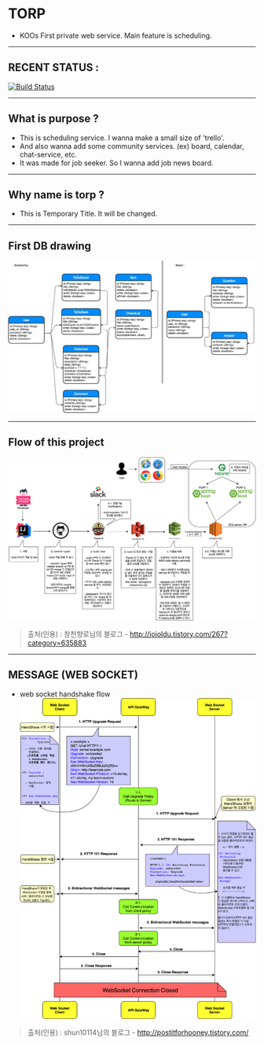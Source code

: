 # TORP
- KOOs First private web service. Main feature is scheduling.

---
## RECENT STATUS : 
[![Build Status](https://travis-ci.org/KOOSANGYOON/torp.svg?branch=master)](https://travis-ci.org/KOOSANGYOON/torp)

---
## What is purpose ?
- This is scheduling service. I wanna make a small size of 'trello'.
- And also wanna add some community services. (ex) board, calendar, chat-service, etc.
- It was made for job seeker. So I wanna add job news board.

---
## Why name is torp ?
- This is Temporary Title. It will be changed.

---
## First DB drawing
![Image](https://github.com/KOOSANGYOON/TIL/blob/master/TIL201805/UpdateOnce.png?raw=true)

---
## Flow of this project
![Image](https://github.com/KOOSANGYOON/TIL/blob/master/TIL201806/flow_drawing.png?raw=true)

> 출처(인용) : 창천향로님의 블로그 - http://jojoldu.tistory.com/267?category=635883

---
## MESSAGE (WEB SOCKET)

- web socket handshake flow
![Image](https://github.com/KOOSANGYOON/TIL/blob/master/TIL201806/WebSocket_HandShake.png?raw=true)

> 출처(인용) : shun10114님의 블로그 - http://postitforhooney.tistory.com/

